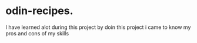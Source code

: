 # odin-recipes.
I have learned alot during this project
by doin this project i came to know my pros and cons of my skills